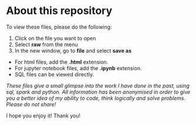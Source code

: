 # About this repository

To view these files, please do the following:

1. Click on the file you want to open
2. Select <b>raw</b> from the menu
3. In the new window, go to <b>file</b> and select <b>save as</b>
- For html files, add the <b>.html</b> extension.
- For jupyter notebook files, add the <b>.ipynb</b> extension.
- SQL files can be viewed directly.


<i>These files give a small glimpse into the work I have done in the past, using sql, spark and python. All information has been anonymised in order to give you a better idea of my ability to code, think logically and solve problems. Please do not share!</i>

I hope you enjoy it! Thank you!
